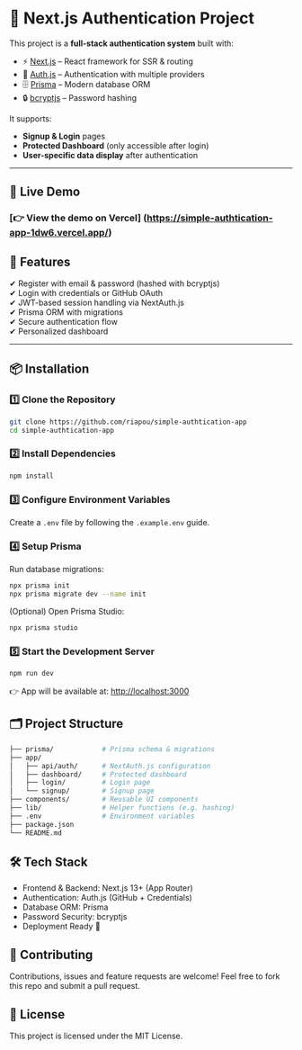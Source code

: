 # 🔐 Next.js Authentication Project

This project is a **full-stack authentication system** built with:

- ⚡ [Next.js](https://nextjs.org/) – React framework for SSR & routing
- 🔑 [Auth.js](https://authjs.dev/) – Authentication with multiple providers
- 🗄 [Prisma](https://www.prisma.io/) – Modern database ORM
- 🔒 [bcryptjs](https://www.npmjs.com/package/bcryptjs) – Password hashing

It supports:

- **Signup & Login** pages
- **Protected Dashboard** (only accessible after login)
- **User-specific data display** after authentication

---

## 🚀 Live Demo

### [👉 View the demo on Vercel] (<https://simple-authtication-app-1dw6.vercel.app/>)

## 🚀 Features

✔ Register with email & password (hashed with bcryptjs)  
✔ Login with credentials or GitHub OAuth  
✔ JWT-based session handling via NextAuth.js  
✔ Prisma ORM with migrations  
✔ Secure authentication flow  
✔ Personalized dashboard

---

## 📦 Installation

### 1️⃣ Clone the Repository

```bash
git clone https://github.com/riapou/simple-authtication-app
cd simple-authtication-app
```

### 2️⃣ Install Dependencies

```bash
npm install
```

### 3️⃣ Configure Environment Variables

Create a `.env` file by following the `.example.env` guide.

### 4️⃣ Setup Prisma

Run database migrations:

```bash
npx prisma init
npx prisma migrate dev --name init
```

(Optional) Open Prisma Studio:

```bash
npx prisma studio
```

### 5️⃣ Start the Development Server

```bash
npm run dev
```

👉 App will be available at: <http://localhost:3000>

## 🗂 Project Structure

```bash
├── prisma/            # Prisma schema & migrations
├── app/
│   ├── api/auth/      # NextAuth.js configuration
│   ├── dashboard/     # Protected dashboard
│   ├── login/         # Login page
│   └── signup/        # Signup page
├── components/        # Reusable UI components
├── lib/               # Helper functions (e.g. hashing)
├── .env               # Environment variables
├── package.json
└── README.md
```

## 🛠 Tech Stack

- Frontend & Backend: Next.js 13+ (App Router)
- Authentication: Auth.js (GitHub + Credentials)
- Database ORM: Prisma
- Password Security: bcryptjs
- Deployment Ready 🚀

## 🤝 Contributing

Contributions, issues and feature requests are welcome!
Feel free to fork this repo and submit a pull request.

## 📜 License

This project is licensed under the MIT License.
